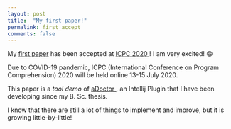 ```yaml
---
layout: post
title:  "My first paper!"
permalink: first_accept
comments: false
---
```


My [first paper](works#c1) has been accepted at [ICPC 2020 <i class="fa fa-external-link" style="font-size:16px"></i>](https://conf.researchr.org/home/icpc-2020)!
I am very excited! :smile:

Due to COVID-19 pandemic, ICPC (International Conference on Program Comprehension) 2020 will be held online 13-15 July 2020.

This paper is a *tool demo* of [aDoctor <i class="fa fa-external-link" style="font-size:16px"></i>](https://github.com/sesalab/aDoctor), an Intellij Plugin
that I have been developing since my B. Sc. thesis.

I know that there are still a lot of things to implement and improve, but it is growing little-by-little!
